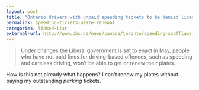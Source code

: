 ```yaml
---
layout: post  
title: "Ontario drivers with unpaid speeding tickets to be denied licence plates"  
permalink: speeding-tickets-plate-renewal  
categories: linked-list
external-url: http://www.cbc.ca/news/canada/toronto/speeding-scofflaws-1.3936724
---
```


> Under changes the Liberal government is set to enact in May, people who have not paid fines for driving-based offences, such as speeding and careless driving, won't be able to get or renew their plates.

How is this not already what happens? I can't renew my plates without paying my outstanding *parking* tickets. 
